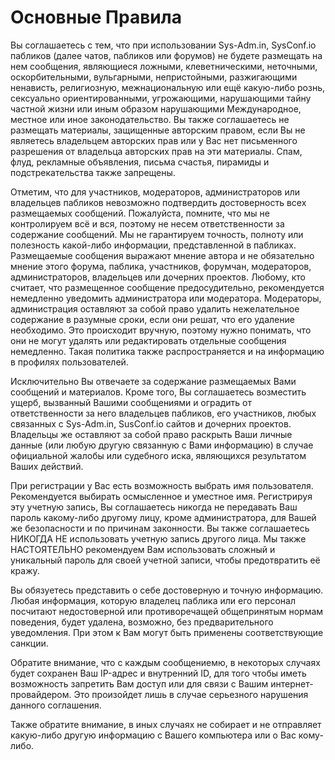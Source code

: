 # Основные Правила 
Вы соглашаетесь с тем, что при использовании Sys-Adm.in, SysConf.io пабликов (далее чатов, пабликов или форумов) не будете размещать на нем сообщения, являющиеся ложными, клеветническими, неточными, оскорбительными, вульгарными, непристойными, разжигающими ненависть, религиозную, межнациональную или ещё какую-либо рознь, сексуально ориентированными, угрожающими, нарушающими тайну частной жизни или иным образом нарушающими Международное, местное или иное законодательство. Вы также соглашаетесь не размещать материалы, защищенные авторским правом, если Вы не являетесь владельцем авторских прав или у Вас нет письменного разрешения от владельца авторских прав на эти материалы. Спам, флуд, рекламные объявления, письма счастья, пирамиды и подстрекательства также запрещены.

Отметим, что для участников, модераторов, администраторов или владельцев пабликов невозможно подтвердить достоверность всех размещаемых сообщений. Пожалуйста, помните, что мы не контролируем всё и вся, поэтому не несем ответственности за содержание сообщений. Мы не гарантируем точность, полноту или полезность какой-либо информации, представленной в пабликах. Размещаемые сообщения выражают мнение автора и не обязательно мнение этого форума, паблика, участников, форумчан, модераторов, администраторов, владельцев или дочерних проектов. Любому, кто считает, что размещенное сообщение предосудительно, рекомендуется немедленно уведомить администратора или модератора. Модераторы, администрация оставляют за собой право удалить нежелательное содержание в разумные сроки, если они решат, что его удаление необходимо. Это происходит вручную, поэтому нужно понимать, что они не могут удалять или редактировать отдельные сообщения немедленно. Такая политика также распространяется и на информацию в профилях пользователей.

Исключительно Вы отвечаете за содержание размещаемых Вами сообщений и материалов. Кроме того, Вы соглашаетесь возместить ущерб, вызванный Вашими сообщениями и оградить от ответственности за него владельцев пабликов, его участников, любых связанных с Sys-Adm.in, SusConf.io сайтов и дочерних проектов. Владельцы же оставляют за собой право раскрыть Ваши личные данные (или любую другую связанную с Вами информацию) в случае официальной жалобы или судебного иска, являющихся результатом Ваших действий.

При регистрации у Вас есть возможность выбрать имя пользователя. Рекомендуется выбирать осмысленное и уместное имя. Регистрируя эту учетную запись, Вы соглашаетесь никогда не передавать Ваш пароль какому-либо другому лицу, кроме администратора, для Вашей же безопасности и по причинам законности. Вы также соглашаетесь НИКОГДА НЕ использовать учетную запись другого лица. Мы также НАСТОЯТЕЛЬНО рекомендуем Вам использовать сложный и уникальный пароль для своей учетной записи, чтобы предотвратить её кражу.

Вы обязуетесь представить о себе достоверную и точную информацию. Любая информация, которую владелец паблика или его персонал посчитают недостоверной или противоречащей общепринятым нормам поведения, будет удалена, возможно, без предварительного уведомления. При этом к Вам могут быть применены соответствующие санкции.

Обратите внимание, что с каждым сообщениемю, в некоторых случаях будет сохранен Ваш IP-адрес и внутренний ID, для того чтобы иметь возможность запретить Вам доступ или для связи с Вашим интернет-провайдером. Это произойдет лишь в случае серьезного нарушения данного соглашения.

Также обратите внимание, в иных случаях не собирает и не отправляет какую-либо другую информацию с Вашего компьютера или о Вас кому-либо.